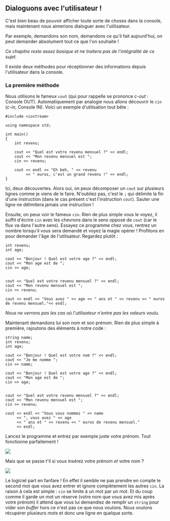 ## Dialoguons avec l'utilisateur !

C'est bien beau de pouvoir afficher toute sorte de choses dans la console, mais
maintenant nous aimerions dialoguer avec l'utilisateur.

Par exemple, demandons son nom, demandons ce qu'il fait aujourd'hui, on peut
demander absolument tout ce que l'on souhaite !

*Ce chapitre reste assez basique et ne traitera pas de l'intégralité de ce 
sujet.*

Il existe deux méthodes pour réceptionner des informations depuis l'utilisateur
dans la console.

### La première méthode

Nous utilisons le fameux ```cout``` (qui pour rappelle se prononce *c-out* :
Console OUT). Automatiquement par analogie nous allons découvrir le ```cin```
(*c-in*, Console IN). Voici un exemple d'utilisation tout bête :

    #include <iostream>
    
    using namespace std;
    
    int main()
    {
        int revenu;
        
        cout << "Quel est votre revenu mensuel ?" << endl;
        cout << "Mon revenu mensuel est ";
        cin >> revenu;
        
        cout << endl << "Eh beh, " << revenu 
             << " euros, c'est un grand revenu !" << endl;
    }
    
Ici, deux découvertes. Alors oui, on peux décomposer un ```cout``` sur plusieurs
lignes comme je viens de le faire. N'oubliez pas, c'est le ```;``` qui délimite
la fin d'une instruction (dans le cas présent c'est l'instruction ```cout```).
Sauter une ligne ne délimitera jamais une instruction !

Ensuite, on peux voir le fameux ```cin```. Rien de plus simple vous le voyez,
il suffit d'écrire ```cin``` avec les chevrons dans le sens opposé de
```cout``` (car le flux va dans l'autre sens). Essayez ce programme chez vous,
rentrez un nombre lorsqu'il vous sera demandé et voyez la magie opérer !
Profitons en pour demander l'âge de l'utilisateur. Regardez plutôt :

    int revenu;
    int age;
    
    cout << "Bonjour ! Quel est votre age ?" << endl;
    cout << "Mon age est de ";
    cin >> age;


    cout << "Quel est votre revenu mensuel ?" << endl;
    cout << "Mon revenu mensuel est ";
    cin >> revenu;

    cout << endl << "Vous avez " << age << " ans et " << revenu << " euros de revenu mensuel."<< endl;
    
*Nous ne verrons pas les cas où l'utilisateur n'entre pas les valeurs voulu.*

Maintenant demandons lui son nom et son prénom. Rien de plus simple à première,
rajoutons des éléments à notre code :

    string name;
    int revenu;
    int age;

    cout << "Bonjour ! Quel est votre nom ?" << endl;
    cout << "Je me nomme ";
    cin >> name;

    cout << "Bonjour ! Quel est votre age ?" << endl;
    cout << "Mon age est de ";
    cin >> age;


    cout << "Quel est votre revenu mensuel ?" << endl;
    cout << "Mon revenu mensuel est ";
    cin >> revenu;

    cout << endl << "Vous vous nommez " << name
         << ", vous avez " << age
         << " ans et " << revenu << " euros de revenu mensuel."
         << endl;

Lancez le programme et entrez par exemple juste votre prénom. Tout fonctionne
parfaitement !

![](Screenshot_2015-07-23_12-38-59.png)

Mais que se passe t'il si vous insérez votre prénom *et* votre nom ?

![](Screenshot_2015-07-23_12-41-06.png)

Le logiciel part en fanfare ! En effet il semble ne pas prendre en compte le
second mot que vous avez entrer et ignore complètement les autres ```cin```. La
raison à cela est simple : ```cin``` se limite à un mot par un mot. Et du coup
comme il garde un mot un réserve (votre nom que vous avez mis après votre
prénom) il attend que vous lui demandiez de remplir un ```string``` pour vider
son *buffer* hors ce n'est pas ce que nous voulons.  Nous voulons récupérer
plusieurs mots et donc une ligne en quelque sorte.